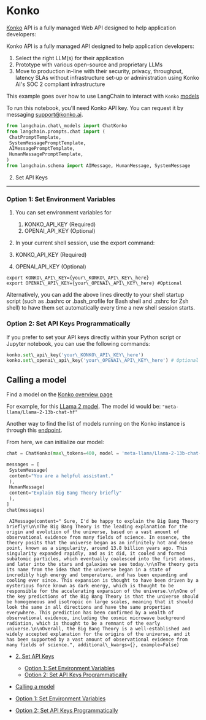 # Konko

[Konko](https://www.konko.ai/) API is a fully managed Web API designed to help application developers:

Konko API is a fully managed API designed to help application developers:

1. Select the right LLM(s) for their application
1. Prototype with various open-source and proprietary LLMs
1. Move to production in-line with their security, privacy, throughput, latency SLAs without infrastructure set-up or administration using Konko AI's SOC 2 compliant infrastructure

This example goes over how to use LangChain to interact with `Konko` [models](https://docs.konko.ai/docs/overview)

To run this notebook, you'll need Konko API key. You can request it by messaging [support@konko.ai](mailto:support@konko.ai).

```python
from langchain.chat\_models import ChatKonko  
from langchain.prompts.chat import (  
 ChatPromptTemplate,  
 SystemMessagePromptTemplate,  
 AIMessagePromptTemplate,  
 HumanMessagePromptTemplate,  
)  
from langchain.schema import AIMessage, HumanMessage, SystemMessage  

```

2. Set API Keys[​](#2-set-api-keys "Direct link to 2. Set API Keys")

______________________________________________________________________

### Option 1: Set Environment Variables[​](#option-1-set-environment-variables "Direct link to Option 1: Set Environment Variables")

1. You can set environment variables for

   1. KONKO_API_KEY (Required)
   1. OPENAI_API_KEY (Optional)

1. In your current shell session, use the export command:

1. KONKO_API_KEY (Required)

1. OPENAI_API_KEY (Optional)

```shell
export KONKO\_API\_KEY={your\_KONKO\_API\_KEY\_here}  
export OPENAI\_API\_KEY={your\_OPENAI\_API\_KEY\_here} #Optional  

```

Alternatively, you can add the above lines directly to your shell startup script (such as .bashrc or .bash_profile for Bash shell and .zshrc for Zsh shell) to have them set automatically every time a new shell session starts.

### Option 2: Set API Keys Programmatically[​](#option-2-set-api-keys-programmatically "Direct link to Option 2: Set API Keys Programmatically")

If you prefer to set your API keys directly within your Python script or Jupyter notebook, you can use the following commands:

```python
konko.set\_api\_key('your\_KONKO\_API\_KEY\_here')   
konko.set\_openai\_api\_key('your\_OPENAI\_API\_KEY\_here') # Optional  

```

## Calling a model[​](#calling-a-model "Direct link to Calling a model")

Find a model on the [Konko overview page](https://docs.konko.ai/docs/overview)

For example, for this [LLama 2 model](https://docs.konko.ai/docs/meta-llama-2-13b-chat). The model id would be: `"meta-llama/Llama-2-13b-chat-hf"`

Another way to find the list of models running on the Konko instance is through this [endpoint](https://docs.konko.ai/reference/listmodels).

From here, we can initialize our model:

```python
chat = ChatKonko(max\_tokens=400, model = 'meta-llama/Llama-2-13b-chat-hf')  

```

```python
messages = [  
 SystemMessage(  
 content="You are a helpful assistant."  
 ),  
 HumanMessage(  
 content="Explain Big Bang Theory briefly"  
 ),  
]  
chat(messages)  

```

```text
 AIMessage(content=" Sure, I'd be happy to explain the Big Bang Theory briefly!\n\nThe Big Bang Theory is the leading explanation for the origin and evolution of the universe, based on a vast amount of observational evidence from many fields of science. In essence, the theory posits that the universe began as an infinitely hot and dense point, known as a singularity, around 13.8 billion years ago. This singularity expanded rapidly, and as it did, it cooled and formed subatomic particles, which eventually coalesced into the first atoms, and later into the stars and galaxies we see today.\n\nThe theory gets its name from the idea that the universe began in a state of incredibly high energy and temperature, and has been expanding and cooling ever since. This expansion is thought to have been driven by a mysterious force known as dark energy, which is thought to be responsible for the accelerating expansion of the universe.\n\nOne of the key predictions of the Big Bang Theory is that the universe should be homogeneous and isotropic on large scales, meaning that it should look the same in all directions and have the same properties everywhere. This prediction has been confirmed by a wealth of observational evidence, including the cosmic microwave background radiation, which is thought to be a remnant of the early universe.\n\nOverall, the Big Bang Theory is a well-established and widely accepted explanation for the origins of the universe, and it has been supported by a vast amount of observational evidence from many fields of science.", additional\_kwargs={}, example=False)  

```

- [2. Set API Keys](#2-set-api-keys)

  - [Option 1: Set Environment Variables](#option-1-set-environment-variables)
  - [Option 2: Set API Keys Programmatically](#option-2-set-api-keys-programmatically)

- [Calling a model](#calling-a-model)

- [Option 1: Set Environment Variables](#option-1-set-environment-variables)

- [Option 2: Set API Keys Programmatically](#option-2-set-api-keys-programmatically)
